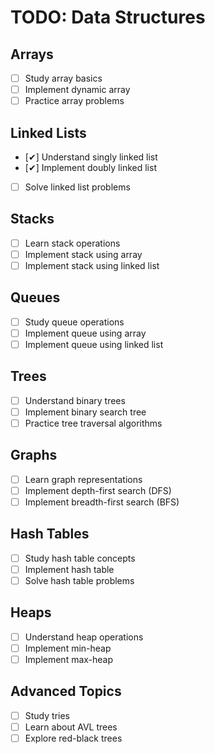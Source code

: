 # TODO: Data Structures

## Arrays
- [ ] Study array basics
- [ ] Implement dynamic array
- [ ] Practice array problems

## Linked Lists
- [✔] Understand singly linked list
- [✔] Implement doubly linked list
- [ ] Solve linked list problems

## Stacks
- [ ] Learn stack operations
- [ ] Implement stack using array
- [ ] Implement stack using linked list

## Queues
- [ ] Study queue operations
- [ ] Implement queue using array
- [ ] Implement queue using linked list

## Trees
- [ ] Understand binary trees
- [ ] Implement binary search tree
- [ ] Practice tree traversal algorithms

## Graphs
- [ ] Learn graph representations
- [ ] Implement depth-first search (DFS)
- [ ] Implement breadth-first search (BFS)

## Hash Tables
- [ ] Study hash table concepts
- [ ] Implement hash table
- [ ] Solve hash table problems

## Heaps
- [ ] Understand heap operations
- [ ] Implement min-heap
- [ ] Implement max-heap

## Advanced Topics
- [ ] Study tries
- [ ] Learn about AVL trees
- [ ] Explore red-black trees